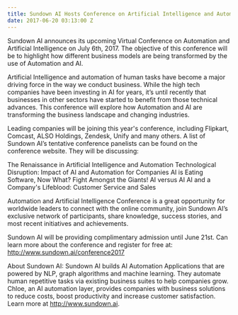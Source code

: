 ```yaml
---
title: Sundown AI Hosts Conference on Artificial Intelligence and Automation
date: 2017-06-20 03:13:00 Z
---
```


Sundown AI announces its upcoming Virtual Conference on Automation and Artificial Intelligence on July 6th, 2017. The objective of this conference will be to highlight how different business models are being transformed by the use of Automation and AI.

Artificial Intelligence and automation of human tasks have become a major driving force in the way we conduct business. While the high tech companies have been investing in AI for years, it’s until recently that businesses in other sectors have started to benefit from those technical advances. This conference will explore how Automation and AI are transforming the business landscape and changing industries.

Leading companies will be joining this year's conference, including Flipkart, Comcast, ALSO Holdings, Zendesk, Unify and many others. A list of Sundown AI’s tentative conference panelists can be found on the conference website. They will be discussing:

The Renaissance in Artificial Intelligence and Automation 
Technological Disruption: Impact of AI and Automation for Companies 
AI is Eating Software, Now What? 
Fight Amongst the Giants! AI versus AI 
AI and a Company's Lifeblood: Customer Service and Sales

Automation and Artificial Intelligence Conference is a great opportunity for worldwide leaders to connect with the online community, join Sundown AI’s exclusive network of participants, share knowledge, success stories, and most recent initiatives and achievements.

Sundown AI will be providing complimentary admission until June 21st. Can learn more about the conference and register for free at: http://www.sundown.ai/conference2017

About Sundown AI: Sundown AI builds AI Automation Applications that are powered by NLP, graph algorithms and machine learning. They automate human repetitive tasks via existing business suites to help companies grow. Chloe, an AI automation layer, provides companies with business solutions to reduce costs, boost productivity and increase customer satisfaction. Learn more at http://www.sundown.ai.